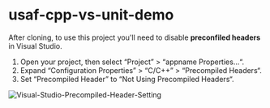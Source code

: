 # usaf-cpp-vs-unit-demo

After cloning, to use this project you'll need to disable **preconfiled headers** in Visual Studio.

1. Open your project, then select “Project” > “appname Properties…“.
2. Expand “Configuration Properties” > “C/C++” > “Precompiled Headers“.
3. Set “Precompiled Header” to “Not Using Precompiled Headers“.

![Visual-Studio-Precompiled-Header-Setting](https://user-images.githubusercontent.com/40476562/86191023-d963ad00-bafa-11ea-9c0c-ac2962329dd8.png)
